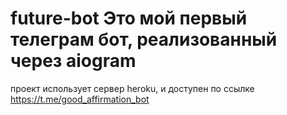 # future-bot Это мой первый телеграм бот, реализованный через aiogram

проект использует сервер heroku, и доступен по ссылке https://t.me/good_affirmation_bot
